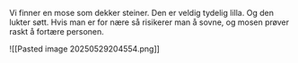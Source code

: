 Vi finner en mose som dekker steiner. Den er veldig tydelig lilla. Og den lukter søtt. Hvis man er for nære så risikerer man å sovne, og mosen prøver raskt å fortære personen. 

![[Pasted image 20250529204554.png]]